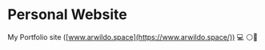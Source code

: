 # Personal Website
My Portfolio site ([www.arwildo.space](https://www.arwildo.space/)) :computer: :white_circle::large_blue_circle:
